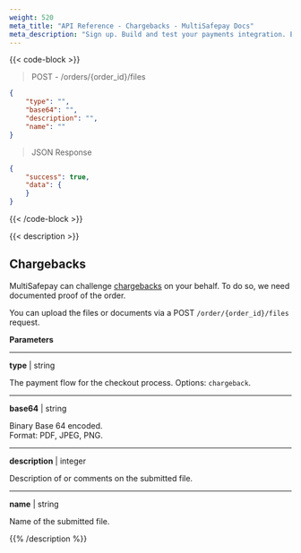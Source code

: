 ```yaml
---
weight: 520
meta_title: "API Reference - Chargebacks - MultiSafepay Docs"
meta_description: "Sign up. Build and test your payments integration. Explore our products and services. Use our API Reference, SDKs, and wrappers. Get support."
---
```

{{< code-block >}}
> POST - /orders/{order_id}/files

```json
{
    "type": "",
    "base64": "",
    "description": "",
    "name": ""
}
```

> JSON Response

```json
{
    "success": true,
    "data": {
    }
}
```
{{< /code-block >}}

{{< description >}}
## Chargebacks

MultiSafepay can challenge [chargebacks](/payments/chargebacks/) on your behalf. To do so, we need documented proof of the order.

You can upload the files or documents via a POST `/order/{order_id}/files` request.

**Parameters**

----------------
__type__ | string

The payment flow for the checkout process. Options: `chargeback`.

----------------
__base64__ | string

Binary Base 64 encoded.  
Format: PDF, JPEG, PNG. 

----------------
__description__ | integer

Description of or comments on the submitted file. 

----------------
__name__ | string

Name of the submitted file.

{{% /description %}}

